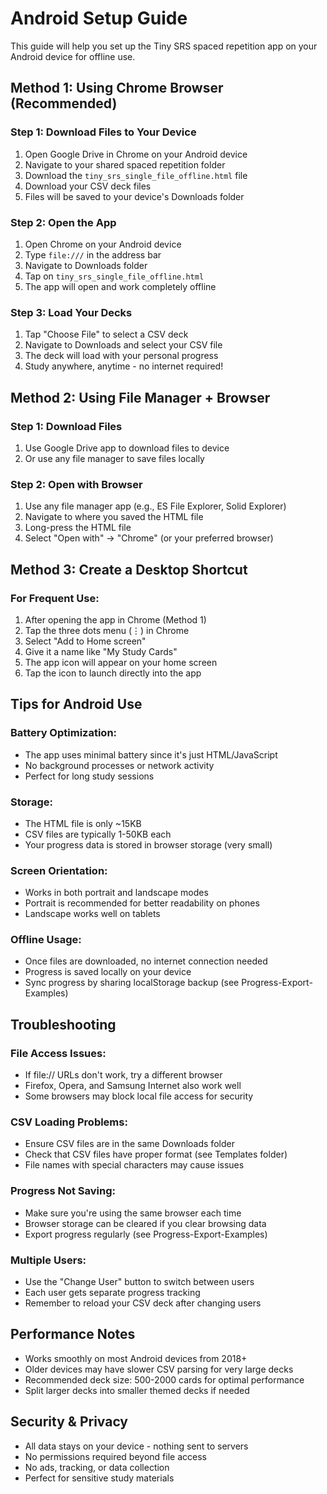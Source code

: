 # Android Setup Guide

This guide will help you set up the Tiny SRS spaced repetition app on your Android device for offline use.

## Method 1: Using Chrome Browser (Recommended)

### Step 1: Download Files to Your Device
1. Open Google Drive in Chrome on your Android device
2. Navigate to your shared spaced repetition folder
3. Download the `tiny_srs_single_file_offline.html` file
4. Download your CSV deck files
5. Files will be saved to your device's Downloads folder

### Step 2: Open the App
1. Open Chrome on your Android device
2. Type `file:///` in the address bar
3. Navigate to Downloads folder
4. Tap on `tiny_srs_single_file_offline.html`
5. The app will open and work completely offline

### Step 3: Load Your Decks
1. Tap "Choose File" to select a CSV deck
2. Navigate to Downloads and select your CSV file
3. The deck will load with your personal progress
4. Study anywhere, anytime - no internet required!

## Method 2: Using File Manager + Browser

### Step 1: Download Files
1. Use Google Drive app to download files to device
2. Or use any file manager to save files locally

### Step 2: Open with Browser
1. Use any file manager app (e.g., ES File Explorer, Solid Explorer)
2. Navigate to where you saved the HTML file
3. Long-press the HTML file
4. Select "Open with" → "Chrome" (or your preferred browser)

## Method 3: Create a Desktop Shortcut

### For Frequent Use:
1. After opening the app in Chrome (Method 1)
2. Tap the three dots menu (⋮) in Chrome
3. Select "Add to Home screen"
4. Give it a name like "My Study Cards"
5. The app icon will appear on your home screen
6. Tap the icon to launch directly into the app

## Tips for Android Use

### Battery Optimization:
- The app uses minimal battery since it's just HTML/JavaScript
- No background processes or network activity
- Perfect for long study sessions

### Storage:
- The HTML file is only ~15KB
- CSV files are typically 1-50KB each
- Your progress data is stored in browser storage (very small)

### Screen Orientation:
- Works in both portrait and landscape modes
- Portrait is recommended for better readability on phones
- Landscape works well on tablets

### Offline Usage:
- Once files are downloaded, no internet connection needed
- Progress is saved locally on your device
- Sync progress by sharing localStorage backup (see Progress-Export-Examples)

## Troubleshooting

### File Access Issues:
- If file:// URLs don't work, try a different browser
- Firefox, Opera, and Samsung Internet also work well
- Some browsers may block local file access for security

### CSV Loading Problems:
- Ensure CSV files are in the same Downloads folder
- Check that CSV files have proper format (see Templates folder)
- File names with special characters may cause issues

### Progress Not Saving:
- Make sure you're using the same browser each time
- Browser storage can be cleared if you clear browsing data
- Export progress regularly (see Progress-Export-Examples)

### Multiple Users:
- Use the "Change User" button to switch between users
- Each user gets separate progress tracking
- Remember to reload your CSV deck after changing users

## Performance Notes

- Works smoothly on most Android devices from 2018+
- Older devices may have slower CSV parsing for very large decks
- Recommended deck size: 500-2000 cards for optimal performance
- Split larger decks into smaller themed decks if needed

## Security & Privacy

- All data stays on your device - nothing sent to servers
- No permissions required beyond file access
- No ads, tracking, or data collection
- Perfect for sensitive study materials